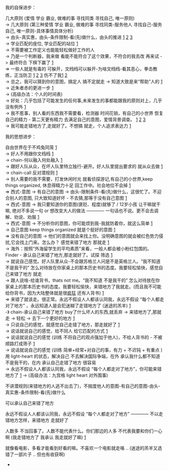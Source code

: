 
我的自保进步：

几大原则 (爱情 学业 霸业, 做难的事 寻找同类 寻找自己, 唯一原则) <br>
-> 几大原则 (第三种爱情 学业 霸业, 做难的事 寻找同类-服务他人 寻找自己-服务自己, 唯一原则-具体事情具体分析) <br>
-> 由头-真实惠，由头-条件限制-看(先)做什么，由头的推进 [1](https://github.com/7900ms/000nottheater_deserted_systemlibrary/tree/master/small) [2](https://ruby-china.org/notes/4055) [3](https://github.com/7900ms/000nottheater_deserted_systemlibrary/blob/master/supplementary/chain-night-call.md)<br>
-> 学业匹配的座位, 学业匹配的站位 [1](https://github.com/7900ms/000nottheater_deserted_systemlibrary/blob/master/supplementary/term-工作-职业评估.md)<br>
-> 不需要被工作定义也能能轻松做好工作的人<br>
-> 乃是一个判断器，我来做 看能不能符合了这个效果，不符合的我去改 再来试 -> 最终符合 下棋下赢了 [1](https://www.v2ex.com/notes/28139#是一个判断器，我来做看能不能符合了这个效果，不符合的我去改再来试) <br>
=> 一些人就是有毒的 可躲开，文绉绉可以躲开-为啥文绉绉-看其恶心，拳击教练，正当防卫 [1](https://github.com/7900ms/000nottheater_deserted_systemlibrary/blob/master/supplementary/chain-对文诌诌的词.md) [2](https://github.com/7900ms/000nottheater_deserted_systemlibrary/blob/master/supplementary/slang-FUD.md#有毒的人) [3](https://github.com/7900ms/000nottheater_deserted_systemlibrary/blob/master/supplementary/chain-call.md#”帮助“) 伤不了我[1](https://github.com/7900ms/000nottheater_deserted_systemlibrary/blob/master/supplementary/slang-FUD.md) [2](https://github.com/7900ms/000nottheater_deserted_systemlibrary/blob/master/supplementary/term-角色-拳击教练.md#小圈子讲义气)<br>
-> 总之，我可以猜到你的意图，搞定人 搞不定就走 -> 知道大致是来“帮助”人的 [1](https://github.com/7900ms/000nottheater_deserted_systemlibrary/blob/master/supplementary/term-防心.md)<br>
-> 近朱者赤的更进一步 [1](https://github.com/7900ms/000nottheater_deserted_systemlibrary/blob/master/supplementary/term-防心.md#近朱者赤)<br>
-> (高级办法：个人的时间表) <br>
-> 好处：几乎包括了可能发生的任何事,未来发生的事都能跟我的原则对上，几乎没有例外 [1](https://github.com/7900ms/000nottheater_deserted_systemlibrary/blob/master/travelwriting/small/4.md)<br>
-> 我不惹事，别人看的东西我不需要看，检测器 时间花销，有自己的小世界 恢复自己的精力 - 第二天更有精力 去满足自己的意图，爱情背景调查。 [1](https://github.com/7900ms/000nottheater_deserted_systemlibrary/blob/master/supplementary/term-躲避后-侦探游记.md#别人看的我不需要) [2](https://github.com/7900ms/000nottheater_deserted_systemlibrary/blob/master/supplementary/chain-call.md#检测时间花销) [3](https://github.com/7900ms/000nottheater_deserted_systemlibrary/blob/master/supplementary/term-防心.md#满足自己的意图)<br>
-> 我可能走错地方了,走就好了。不想搞 就走，个人追求表达力 [1](https://ruby-china.org/notes/4055) <br>

我的思想进步：

自由世界在于不鸡兔同笼 [1](https://github.com/7900ms/000nottheater_deserted_systemlibrary/blob/master/supplementary/term-心理-自由世界.md) <br>
-> 好人不用跟你文绉绉 [1](https://github.com/7900ms/000nottheater_deserted_systemlibrary/blob/master/supplementary/chain-对文诌诌的词.md#为什么人家要用一个文绉绉的词) <br>
-> chain-何以融入何处融入 [1](https://github.com/7900ms/000nottheater_deserted_systemlibrary/blob/master/supplementary/chain-何以融入何处融入.md)<br>
-> 跟好人队从众，在坏人队里特立独行-避开。好人队里提出要求的 就从众去做 [1](https://www.v2ex.com/notes/28139#杜兰特)<br>
-> chain-call 反对潜规则 [1](https://github.com/7900ms/000nottheater_deserted_systemlibrary/blob/master/supplementary/chain-call.md)<br>
-> 别人需要的我不需要，打发休闲时光 就看侦探游记,有自己的小世界,keep things organized, 休息得精力十足 回工作中。社会地位不会掉 [1](https://github.com/7900ms/000nottheater_deserted_systemlibrary/blob/master/supplementary/term-躲避后-侦探游记.md) <br>
=> 西式-意图 -> 有自己的意图 -> 由头-限制条件-看(先)做什么，这很忙了。不迎合别人的意图, 只大致知道好坏 - 不去猜,那等于没有自己意图 [1](https://github.com/7900ms/000nottheater_deserted_systemlibrary/blob/master/supplementary/chain-意图.md) <br>
-> 西式-意图 -> 我只要知道你的意图(褒贬、程度)就够了 / 12岁小孩 让干嘛就干嘛, 绝对不多说一句 or 想改变大人的做法 ———— 一句话也不说。更不会去调解、劝说、劝服 [1](https://github.com/7900ms/000nottheater_deserted_systemlibrary/blob/master/supplementary/chain-意图.md)<br>
-> 西式-意图 -> 不分析你的意图，你可能烦到我-我就防着你，就这么简单 [1](https://github.com/7900ms/000nottheater_deserted_systemlibrary/blob/master/supplementary/chain-意图.md#打发休闲时光#不分析你的意图，你可能烦到我-我就防着你，就这么简单)<br>
-> 自己意图 keep things organized 就是个挺好的意图 [1](https://github.com/7900ms/000nottheater_deserted_systemlibrary/blob/master/supplementary/chain-意图.md)<br>
=> 没有自己的意图 -> 他们的意图就会来找上你。没明确意图的就会被红色势力侵扰,它会找上门来。怎么办？ 感觉来错了地方 那就走 [1](https://github.com/7900ms/000nottheater_deserted_systemlibrary/blob/master/supplementary/term-Finder.md)<br>
-> 海外：按照“外海留学生的平均素质”来看，一般人都会被小粉红包围的。 Finder - 承认自己来错了地方,那走就好了。试探 筛选 [1](https://github.com/7900ms/000nottheater_deserted_systemlibrary/blob/master/supplementary/term-Finder.md#筛选)  <br>
-> 就说自己感觉。好人队里从众-不会跟苏格兰人问是不是英格兰人。“我不知道 不是我干的” 怎么对待放在你家桌上的那本历史书的态度。我要轻松愉快，感觉自己来错了地方 就走<br>
-> 跟人说啥-给谁背书，thats not me。“我不知道 不是我干的” 怎么对待放在你家桌上的那本历史书的态度。我要轻松愉快，来错地方了我就走。(而且我不可能给你背书，因为大陆整体就是很[疯](https://github.com/7900ms/notinternet_deserted/blob/master/small/BBC-vid-中文网.md)[狂](https://github.com/7900ms/000nottheater_deserted_systemlibrary/blob/master/supplementary/term-Finder-给予匹配的方式.md#你们土共就没拿你们的命当回事) 还有人背书) [1](https://github.com/7900ms/000nottheater_deserted_systemlibrary/blob/master/supplementary/term-Finder.md)<br>
=> 来错了就该走。很正常。永远不假设人人都该认同我，永远不假设 “每个人都走对了地方” ，永远知道人是会犯迷糊了走错地方了 (迷途的羔羊) [1](https://github.com/7900ms/000nottheater_deserted_systemlibrary/blob/master/supplementary/term-Finder-你可能来错地方了.md)<br>
-》 chain-承认自己来错了地方 buy了什么坏人的东西,就丢弃 -> 来错地方了,那就走 -> 轻松 -> 去下一个更好的地方 [1](https://github.com/7900ms/000nottheater_deserted_systemlibrary/blob/master/supplementary/chain-承认自己来错了地方.md)<br>
-> 只说自己的感觉，就感觉自己走错了地方，那走就好了 [1](https://github.com/7900ms/000nottheater_deserted_systemlibrary/blob/master/supplementary/chain-承认自己来错了地方.md#看它本身是错，不会因为‘给了我好处’我就觉得它对)<br>
-> 说话就说自己的感觉，给不同人 给它匹配的方式 [1](https://github.com/7900ms/000nottheater_deserted_systemlibrary/blob/master/supplementary/term-Finder-给予匹配的方式.md#我把人家当回事，人家把我当回事了吗)<br>
-> 说话就说自己的感觉 (训练 不将自己的观点强加于他人)，不给人背书的 - 不被顺路打成筛子 [1](https://github.com/7900ms/000nottheater_deserted_systemsoftware/tree/master/local-lightshelf)<br>
-> 说话就说自己的感觉 (训练 简单+经常+对自己的事，有力 + 不迟钝 + 有重点 )用 light-heart 的状态，解决自己 不去解决国际争端，在外 承认我什么都不知道不是我干的，在内 承认自己走错了地方 很容易 <br>
-> 永远不假设人人都该认同我，永远不假设 “每个人都走对了地方”，你可能来错地方了 [1](https://github.com/7900ms/notinternet_deserted/blob/master/small/BBC-vid-中文网.md#我可能走对地方了)
-> (高级办法：九宫格 light heart 对外围事)

不讲潜规则(来错地方的人逃不出去了)，不揣度他人的意图-有自己的意图-由头-真实惠-条件限制-看(先)做什么

可以承认自己来错了地方

永远不假设人人都该认同我，永远不假设 “每个人都走对了地方” ———— 不以走错地方怎样，来错地方 走就好了

人数多 不当回事了。人数不能代表什么。你们那边的人多 不代表我要和你们一心啊 (我走错地方了 我承认 我走就好了嘛) [1](https://github.com/7900ms/000nottheater_deserted_systemlibrary/blob/master/supplementary/term-Finder-你可能来错地方了.md#感觉来错了地方就走，而不是感觉人多就觉得自己是来对了地方)

就像看电影，多看才能看到好看的嘛。不喜欢一个电影就走咯 .. (迷途的羔羊又选错了一部片子 .. 但也有收获啊)







-
